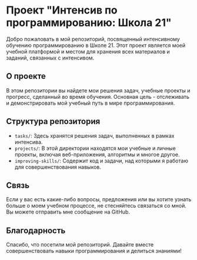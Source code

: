 # Проект "Интенсив по программированию: Школа 21"

Добро пожаловать в мой репозиторий, посвященный интенсивному обучению программированию в Школе 21. Этот проект является моей учебной платформой и местом для хранения всех материалов и заданий, связанных с интенсивом.

## О проекте

В этом репозитории вы найдете мои решения задач, учебные проекты и прогресс, сделанный во время обучения. Основная цель - отслеживать и демонстрировать мой учебный путь в мире программирования.

## Структура репозитория

- `tasks/`: Здесь хранятся решения задач, выполненных в рамках интенсива.
- `projects/`: В этой директории находятся мои учебные и личные проекты, включая веб-приложения, алгоритмы и многое другое.
- `improving-skills/`: Содержит код и задачи, над которыми я работаю для совершенствования навыков.

## Связь

Если у вас есть какие-либо вопросы, предложения или вы хотите узнать больше о моем учебном процессе, не стесняйтесь связаться со мной. Вы можете отправить мне сообщение на GitHub.

## Благодарность

Спасибо, что посетили мой репозиторий. Давайте вместе совершенствовать навыки программирования и делиться знаниями!


